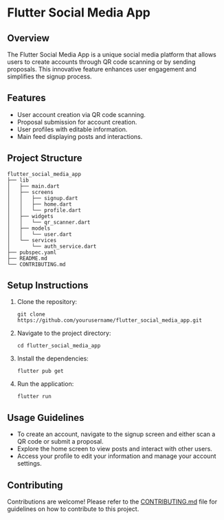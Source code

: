 # Flutter Social Media App

## Overview
The Flutter Social Media App is a unique social media platform that allows users to create accounts through QR code scanning or by sending proposals. This innovative feature enhances user engagement and simplifies the signup process.

## Features
- User account creation via QR code scanning.
- Proposal submission for account creation.
- User profiles with editable information.
- Main feed displaying posts and interactions.

## Project Structure
```
flutter_social_media_app
├── lib
│   ├── main.dart
│   ├── screens
│   │   ├── signup.dart
│   │   ├── home.dart
│   │   └── profile.dart
│   ├── widgets
│   │   └── qr_scanner.dart
│   ├── models
│   │   └── user.dart
│   └── services
│       └── auth_service.dart
├── pubspec.yaml
├── README.md
└── CONTRIBUTING.md
```

## Setup Instructions
1. Clone the repository:
   ```
   git clone https://github.com/yourusername/flutter_social_media_app.git
   ```
2. Navigate to the project directory:
   ```
   cd flutter_social_media_app
   ```
3. Install the dependencies:
   ```
   flutter pub get
   ```
4. Run the application:
   ```
   flutter run
   ```

## Usage Guidelines
- To create an account, navigate to the signup screen and either scan a QR code or submit a proposal.
- Explore the home screen to view posts and interact with other users.
- Access your profile to edit your information and manage your account settings.

## Contributing
Contributions are welcome! Please refer to the [CONTRIBUTING.md](CONTRIBUTING.md) file for guidelines on how to contribute to this project.